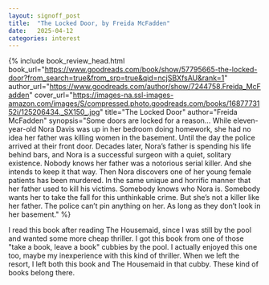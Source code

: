 ```yaml
---
layout: signoff_post
title:  "The Locked Door, by Freida McFadden"
date:   2025-04-12
categories: interest
---
```


{% include book_review_head.html
  book_url="https://www.goodreads.com/book/show/57795665-the-locked-door?from_search=true&from_srp=true&qid=ncjSBXfsAU&rank=1"
  author_url="https://www.goodreads.com/author/show/7244758.Freida_McFadden"
  cover_url="https://images-na.ssl-images-amazon.com/images/S/compressed.photo.goodreads.com/books/1687773152i/125206434._SX150_.jpg"
  title="The Locked Door"
  author="Freida McFadden"
  synopsis="Some doors are locked for a reason… While eleven-year-old Nora Davis was up in her bedroom doing homework, she had no idea her father was killing women in the basement. Until the day the police arrived at their front door. Decades later, Nora’s father is spending his life behind bars, and Nora is a successful surgeon with a quiet, solitary existence. Nobody knows her father was a notorious serial killer. And she intends to keep it that way. Then Nora discovers one of her young female patients has been murdered. In the same unique and horrific manner that her father used to kill his victims. Somebody knows who Nora is. Somebody wants her to take the fall for this unthinkable crime. But she’s not a killer like her father. The police can’t pin anything on her. As long as they don’t look in her basement."
%}

I read this book after reading The Housemaid, since I was still by the pool and wanted some more cheap thriller. I got this book from one of those "take a book, leave a book" cubbies by the pool. I actually enjoyed this one too, maybe my inexperience with this kind of thriller. When we left the resort, I left both this book and The Housemaid in that cubby. These kind of books belong there. 